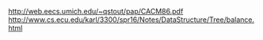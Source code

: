 http://web.eecs.umich.edu/~qstout/pap/CACM86.pdf
http://www.cs.ecu.edu/karl/3300/spr16/Notes/DataStructure/Tree/balance.html
